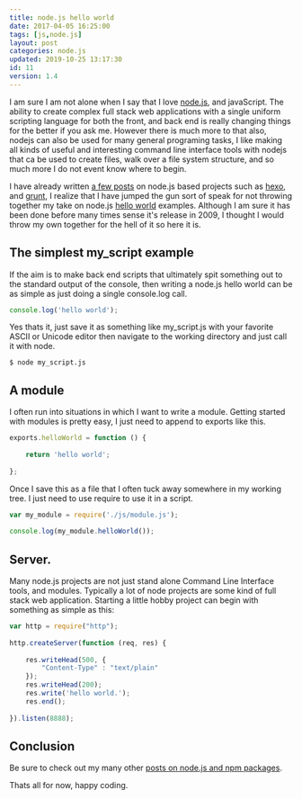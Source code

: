 ```yaml
---
title: node.js hello world
date: 2017-04-05 16:25:00
tags: [js,node.js]
layout: post
categories: node.js
updated: 2019-10-25 13:17:30
id: 11
version: 1.4
---
```


I am sure I am not alone when I say that I love [node.js](https://nodejs.org/en/), and javaScript. The ability to create complex full stack web applications with a single uniform scripting language for both the front, and back end is really changing things for the better if you ask me. However there is much more to that also, nodejs can also be used for many general programing tasks, I like making all kinds of useful and interesting command line interface tools with nodejs that ca be used to create files, walk over a file system structure, and so much more I do not event know where to begin.

<!-- more -->

I have already written [a few posts](https://dustinpfister.github.io/categories/node-js/) on node.js based projects such as [hexo](https://hexo.io), and [grunt](https://gruntjs.com/), I realize that I have jumped the gun sort of speak for not throwing together my take on node.js [hello world](https://en.wikipedia.org/wiki/%22Hello,_World!%22_program) examples. Although I am sure it has been done before many times sense it's release in 2009, I thought I would throw my own together for the hell of it so here it is.

## The simplest my_script example

If the aim is to make back end scripts that ultimately spit something out to the standard output of the console, then writing a node.js hello world can be as simple as just doing a single console.log call.

```js
console.log('hello world');
```

Yes thats it, just save it as something like my_script.js with your favorite ASCII or Unicode editor then navigate to the working directory and just call it with node.

```
$ node my_script.js
```

## A module

I often run into situations in which I want to write a module. Getting started with modules is pretty easy, I just need to append to exports like this.

```js
exports.helloWorld = function () {
 
    return 'hello world';
 
};
```

Once I save this as a file that I often tuck away somewhere in my working tree. I just need to use require to use it in a script.

```js
var my_module = require('./js/module.js');
 
console.log(my_module.helloWorld());
```

## Server.

Many node.js projects are not just stand alone Command Line Interface tools, and modules. Typically a lot of node projects are some kind of full stack web application. Starting a little hobby project can begin with something as simple as this:

```js
var http = require("http");
 
http.createServer(function (req, res) {
 
    res.writeHead(500, {
        "Content-Type" : "text/plain"
    });
    res.writeHead(200);
    res.write('hello world.');
    res.end();
 
}).listen(8888);
```

## Conclusion

Be sure to check out my many other [posts on node.js and npm packages](/categories/node-js/).

Thats all for now, happy coding.
